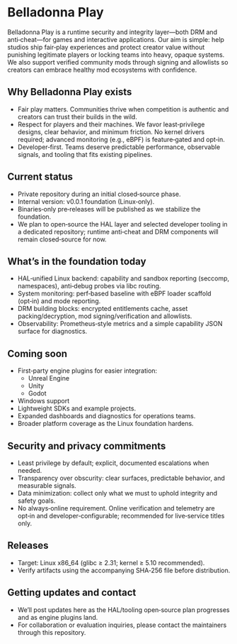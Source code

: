 # Belladonna Play

 Belladonna Play is a runtime security and integrity layer—both DRM and anti‑cheat—for games and interactive applications. Our aim is simple: help studios ship fair‑play experiences and protect creator value without punishing legitimate players or locking teams into heavy, opaque systems. We also support verified community mods through signing and allowlists so creators can embrace healthy mod ecosystems with confidence.

## Why Belladonna Play exists
- Fair play matters. Communities thrive when competition is authentic and creators can trust their builds in the wild.
- Respect for players and their machines. We favor least‑privilege designs, clear behavior, and minimum friction. No kernel drivers required; advanced monitoring (e.g., eBPF) is feature‑gated and opt‑in.
- Developer‑first. Teams deserve predictable performance, observable signals, and tooling that fits existing pipelines.

## Current status
- Private repository during an initial closed‑source phase.
- Internal version: v0.0.1 foundation (Linux‑only).
- Binaries‑only pre‑releases will be published as we stabilize the foundation.
- We plan to open‑source the HAL layer and selected developer tooling in a dedicated repository; runtime anti‑cheat and DRM components will remain closed‑source for now.

## What’s in the foundation today
- HAL‑unified Linux backend: capability and sandbox reporting (seccomp, namespaces), anti‑debug probes via libc routing.
- System monitoring: perf‑based baseline with eBPF loader scaffold (opt‑in) and mode reporting.
- DRM building blocks: encrypted entitlements cache, asset packing/decryption, mod signing/verification and allowlists.
- Observability: Prometheus‑style metrics and a simple capability JSON surface for diagnostics.

## Coming soon
- First‑party engine plugins for easier integration:
	- Unreal Engine
	- Unity
	- Godot
- Windows support
- Lightweight SDKs and example projects.
- Expanded dashboards and diagnostics for operations teams.
- Broader platform coverage as the Linux foundation hardens.

## Security and privacy commitments
- Least privilege by default; explicit, documented escalations when needed.
- Transparency over obscurity: clear surfaces, predictable behavior, and measurable signals.
- Data minimization: collect only what we must to uphold integrity and safety goals.
- No always‑online requirement. Online verification and telemetry are opt‑in and developer‑configurable; recommended for live‑service titles only.

## Releases
- Target: Linux x86_64 (glibc ≥ 2.31; kernel ≥ 5.10 recommended).
- Verify artifacts using the accompanying SHA‑256 file before distribution.

## Getting updates and contact
- We’ll post updates here as the HAL/tooling open‑source plan progresses and as engine plugins land.
- For collaboration or evaluation inquiries, please contact the maintainers through this repository.
